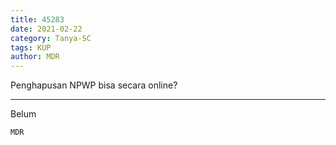 ```yaml
---
title: 45283
date: 2021-02-22
category: Tanya-SC
tags: KUP
author: MDR
---
```


Penghapusan NPWP bisa secara online?

---

Belum

`MDR`
